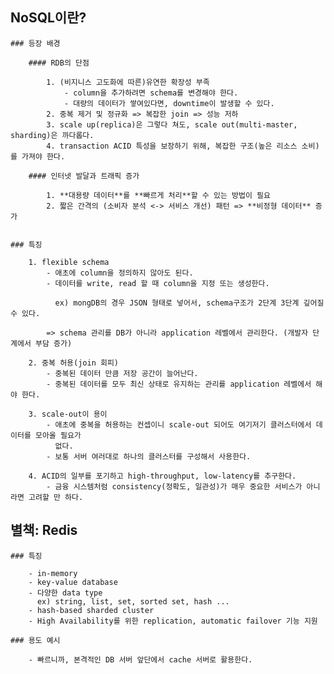 ## NoSQL이란?

    ### 등장 배경

        #### RDB의 단점

            1. (비지니스 고도화에 따른)유연한 확장성 부족
                - column을 추가하려면 schema를 변경해야 한다.
                - 대량의 데이터가 쌓여있다면, downtime이 발생할 수 있다.
            2. 중복 제거 및 정규화 => 복잡한 join => 성능 저하
            3. scale up(replica)은 그렇다 쳐도, scale out(multi-master, sharding)은 까다롭다.
            4. transaction ACID 특성을 보장하기 위해, 복잡한 구조(높은 리소스 소비)를 가져야 한다.

        #### 인터넷 발달과 트래픽 증가

            1. **대용량 데이터**를 **빠르게 처리**할 수 있는 방법이 필요
            2. 짧은 간격의 (소비자 분석 <-> 서비스 개선) 패턴 => **비정형 데이터** 증가


    ### 특징

        1. flexible schema
            - 애초에 column을 정의하지 않아도 된다.
            - 데이터를 write, read 할 때 column을 지정 또는 생성한다.

              ex) mongDB의 경우 JSON 형태로 넣어서, schema구조가 2단계 3단계 깊어질 수 있다.

            => schema 관리를 DB가 아니라 application 레벨에서 관리한다. (개발자 단계에서 부담 증가)

        2. 중복 허용(join 회피)
            - 중복된 데이터 만큼 저장 공간이 늘어난다.
            - 중복된 데이터를 모두 최신 상태로 유지하는 관리를 application 레벨에서 해야 한다.

        3. scale-out이 용이
            - 애초에 중복을 허용하는 컨셉이니 scale-out 되어도 여기저기 클러스터에서 데이터를 모아올 필요가
              없다.
            - 보통 서버 여러대로 하나의 클러스터를 구성해서 사용한다.

        4. ACID의 일부를 포기하고 high-throughput, low-latency를 추구한다.
            - 금융 시스템처럼 consistency(정확도, 일관성)가 매우 중요한 서비스가 아니라면 고려할 만 하다.


## 별책: Redis

    ### 특징

        - in-memory
        - key-value database
        - 다양한 data type
          ex) string, list, set, sorted set, hash ...
        - hash-based sharded cluster
        - High Availability를 위한 replication, automatic failover 기능 지원

    ### 용도 예시

        - 빠르니까, 본격적인 DB 서버 앞단에서 cache 서버로 활용한다.
